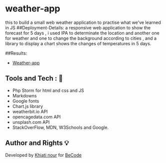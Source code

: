 # weather-app
this to build a small web weather application to practise what we've learned in JS
##Deployment-Details:
a responsive web application to show the forecast for 5 days , i used IPA to determinate the location 
and another one for weather and one to change the background according to cities , and a library to display a chart shows the changes of temperatures in 5 days.

##Results:

+ [Weather-app](https://khiati-nour.github.io/weather-app/)

## Tools and Tech : :hammer:
- Php Storm for html and css and JS
- Markdowns
- Google fonts
- Chart.js library
- weatherbit.io API
- opencagedata.com API
- unsplash.com API
- StackOverFlow, MDN, W3Schools and Google.

## Author and Rights :bulb:
Developed by [Khiati nour](https://github.com/khiati-nour) for [BeCode](https://becode.org/)